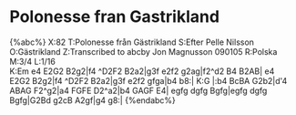 # Polonesse fran Gastrikland

{%abc%}
X:82
T:Polonesse från Gästrikland
S:Efter Pelle Nilsson
O:Gästrikland
Z:Transcribed to abcby Jon Magnusson 090105
R:Polska
M:3/4 
L:1/16  
K:Em
e4 E2G2 B2g2|f4 ^D2F2 B2a2|g3f e2f2 g2ag|f2^d2 B4 B2AB|
e4 E2G2 B2g2|f4 ^D2F2 B2a2|g3f e2f2 gfga|b4 b8:|
K:G
|:b4 BcBA G2b2|d'4 ABAG F2^g2|a4 FGFE D2^a2|b4 GAGF E4|
egfg dgfg Bgfg|egfg dgfg Bgfg|G2Bd g2cB A2gf|g4 g8:|
{%endabc%}

